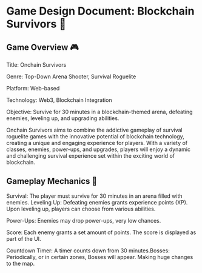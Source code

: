 #  Game Design Document: Blockchain Survivors 🚀

## Game Overview 🎮

Title: Onchain Survivors

Genre: Top-Down Arena Shooter, Survival Roguelite

Platform: Web-based

Technology: Web3, Blockchain Integration

Objective: Survive for 30 minutes in a blockchain-themed arena, defeating enemies, leveling up, and upgrading abilities.

Onchain Survivors aims to combine the addictive gameplay of survival roguelite games with the innovative potential of blockchain technology, creating a unique and engaging experience for players. With a variety of classes, enemies, power-ups, and upgrades, players will enjoy a dynamic and challenging survival experience set within the exciting world of blockchain.

## Gameplay Mechanics 🔧

Survival: The player must survive for 30 minutes in an arena filled with enemies.
Leveling Up: Defeating enemies grants experience points (XP). Upon leveling up, players can choose from various abilities.

Power-Ups: Enemies may drop power-ups, very low chances.

Score: Each enemy grants a set amount of points. The score is displayed as part of the UI.

Countdown Timer: A timer counts down from 30 minutes.Bosses: Periodically, or in certain zones, Bosses will appear. Making huge changes to the map. 

